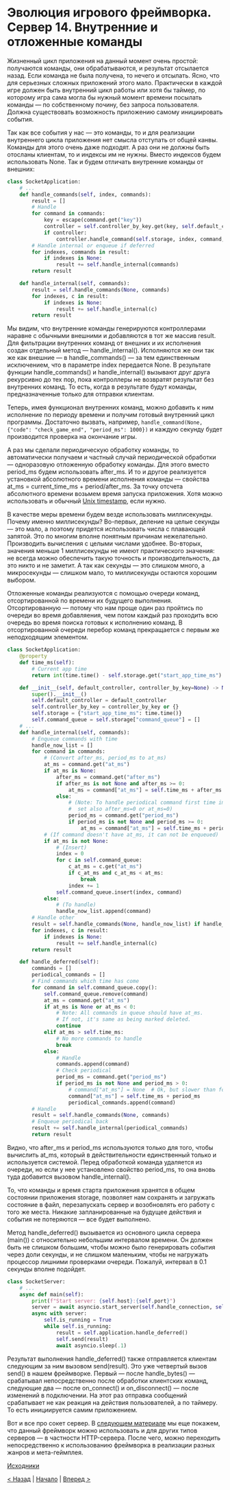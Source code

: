 # Эволюция игрового фреймворка. Сервер 14. Внутренние и отложенные команды

Жизненный цикл приложения на данный момент очень простой: получаются команды, они обрабатываются, и результат отсылается назад. Если команда не была получена, то нечего и отсылать. Ясно, что для серьезных сложных приложений этого мало. Практически в каждой игре должен быть внутренний цикл работы или хотя бы таймер, по которому игра сама могла бы нужный момент времени посылать команды — по собственному почину, без запроса пользователя. Должна существовать возможность приложению самому инициировать события.

Так как все события у нас — это команды, то и для реализации внутреннего цикла приложения нет смысла отступать от общей канвы. Команды для этого очень даже подходят. А раз они не должны быть отосланы клиентам, то и индексы им не нужны. Вместо индексов будем использовать None. Так и будем отличать внутренние команды от внешних:

```python
class SocketApplication:
	# ...
    def handle_commands(self, index, commands):
        result = []
        # Handle
        for command in commands:
            key = escape(command.get("key"))
            controller = self.controller_by_key.get(key, self.default_controller)
            if controller:
                controller.handle_command(self.storage, index, command, result)
        # Handle internal or enqueue if deferred
        for indexes, commands in result:
            if indexes is None:
                result += self.handle_internal(commands)
        return result

    def handle_internal(self, commands):
        result = self.handle_commands(None, commands)
        for indexes, c in result:
            if indexes is None:
                result += self.handle_internal(c)
        return result
```

Мы видим, что внутренние команды генерируются контроллерами наравне с обычными внешними и добавляются в тот же массив result. Для фильтрации внутренних команд от внешних и их исполнения создан отдельный метод — handle_internal(). Исполняются же они так же как внешние — в handle_commands() — за тем единственным исключением, что в параметре index передается None. В результате функции handle_commands() и handle_internal() вызывают друг друга рекурсивно до тех пор, пока контроллеры не возвратят результат без внутренних команд. То есть, когда в результате будут команды, предназначенные только для отправки клиентам.

Теперь, имея функционал внутренних команд, можно добавить к ним исполнение по периоду времени и получим готовый внутренний цикл программы. Достаточно вызвать, например, `handle_command(None, {"code": "check_game_end", "period_ms": 1000})` и каждую секунду будет производится проверка на окончание игры.

А раз мы сделали периодическую обработку команды, то автоматически получаем и частный случай периодической обработки — одноразовую отложенную обработку команды. Для этого вместо period_ms будем использовать after_ms. И то и другое реализуется установкой абсолютного времени исполнения команды — свойства at_ms = current_time_ms + period/after_ms. За точку отсчета абсолютного времени возьмем время запуска приложения. Хотя можно использовать и обычный [Unix timestamp](https://ru.wikipedia.org/wiki/Unix-%D0%B2%D1%80%D0%B5%D0%BC%D1%8F), если нужно.

В качестве меры времени будем везде использовать миллисекунды. Почему именно миллисекунды? Во-первых, деление на целые секунды — это мало, а поэтому придется использовать числа с плавающей запятой. Это по многим вполне понятным причинам нежелательно. Производить вычисления с целыми числами удобнее. Во-вторых, значения меньше 1 миллисекунды не имеют практического значения: не всегда можно обеспечить такую точность и производительность, да это никто и не заметит. А так как секунды — это слишком много, а микросекунды — слишком мало, то миллисекунды остаются хорошим выбором.

Отложенные команды реализуются с помощью очереди команд, отсортированной по времени их будущего выполнения. Отсортированную — потому что нам проще один раз пройтись по очереди во время добавляения, чем потом каждый раз проходить всю очередь во время поиска готовых к исполнению команд. В отсортированной очереди перебор команд прекращается с первым же неподходящим элементом.

```python
class SocketApplication:
    @property
    def time_ms(self):
        # Current app time
        return int(time.time() - self.storage.get("start_app_time_ms") * 1000)

    def __init__(self, default_controller, controller_by_key=None) -> None:
        super().__init__()
        self.default_controller = default_controller
        self.controller_by_key = controller_by_key or {}
        self.storage = {"start_app_time_ms": time.time()}
        self.command_queue = self.storage["command_queue"] = []
	# ...
    def handle_internal(self, commands):
        # Enqueue commands with time
        handle_now_list = []
        for command in commands:
            # (Convert after_ms, period_ms to at_ms)
            at_ms = command.get("at_ms")
            if at_ms is None:
                after_ms = command.get("after_ms")
                if after_ms is not None and after_ms >= 0:
                    at_ms = command["at_ms"] = self.time_ms + after_ms
                else:
                    # (Note: To handle periodical command first time immediately,
                    #  set also after_ms=0 or at_ms=0)
                    period_ms = command.get("period_ms")
                    if period_ms is not None and period_ms >= 0:
                        at_ms = command["at_ms"] = self.time_ms + period_ms
            # (If command doesn't have at_ms, it can not be enqueued)
            if at_ms is not None:
                # (Insert)
                index = 0
                for c in self.command_queue:
                    c_at_ms = c.get("at_ms")
                    if c_at_ms and c_at_ms < at_ms:
                        break
                    index += 1
                self.command_queue.insert(index, command)
            else:
                # (To handle)
                handle_now_list.append(command)
        # Handle other
        result = self.handle_commands(None, handle_now_list) if handle_now_list else []
        for indexes, c in result:
            if indexes is None:
                result += self.handle_internal(c)
        return result

    def handle_deferred(self):
        commands = []
        periodical_commands = []
        # Find commands which time has come
        for command in self.command_queue.copy():
            self.command_queue.remove(command)
            at_ms = command.get("at_ms")
            if at_ms is None or at_ms < 0:
                # Note: All commands in queue should have at_ms.
                # If not, it's same as being marked deleted.
                continue
            elif at_ms > self.time_ms:
                # No more commands to handle
                break
            else:
                # Handle
                commands.append(command)
                # Check periodical
                period_ms = command.get("period_ms")
                if period_ms is not None and period_ms > 0:
                    # command["at_ms"] = None  # Ok, but slower than following
                    command["at_ms"] = self.time_ms + period_ms
                    periodical_commands.append(command)
        # Handle
        result = self.handle_commands(None, commands)
        # Enqueue periodical back
        result += self.handle_internal(periodical_commands)
        return result
```

Видно, что after_ms и period_ms используются только для того, чтобы вычислить at_ms, который в действительности единственный только и используется системой. Перед обработкой команда удаляется из очереди, но если у нее установлено свойство period_ms, то она вновь туда добавится вызовом handle_internal().

То, что команды и время старта приложения хранятся в общем состоянии приложения storage, позволяет нам сохранять и загружать состояние в файл, перезапускать сервер и возобновлять его работу с того же места. Никакие запланированные на будущее действия и события не потеряются — все будет выполнено.

Метод handle_deferred() вызывается из основного цикла сервера (main()) с относительно небольшим интервалом времени. Он должен быть не слишком большим, чтобы можно было генерировать события через доли секунды, и не слишком маленьким, чтобы не нагружать процессор лишними проверками очереди. Пожалуй, интервал в 0.1 секунды вполне подойдет.

```python
class SocketServer:
	# ...
    async def main(self):
        print(f"Start server: {self.host}:{self.port}")
        server = await asyncio.start_server(self.handle_connection, self.host, self.port)
        async with server:
			self.is_running = True
			while self.is_running:
				result = self.application.handle_deferred()
				self.send(result)
				await asyncio.sleep(.1)
```

Результат выполнения handle_deferred() также отправляется клиентам следующим за ним вызовом send(result). Это уже четвертый вызов send() в нашем фреймворке. Первый — после handle_bytes() — срабатывал непосредственно после обработки клиентских команд, следующие два — после on_connect() и on_disconnect() — после изменений в подключении. На этот раз отправка сообщений срабатывает не как реакция на действия пользователей, а по таймеру. То есть инициируется самим приложением.

Вот и все про сокет сервер. В [следующем материале](02_server_15.md) мы еще покажем, что данный фреймворк можно использовать и для других типов серверов — в частности HTTP-сервера. После чего, можно переходить непосредственно к использованию фреймворка в реализации разных жанров и мета-геймплея.

[Исходники](https://gitlab.com/markelov-alex/hx-py-framework-evolution/-/tree/main/f_models/server_socket/v6/)

[< Назад](02_server_13.md)  |  [Начало](00_intro_01.md)  |  [Вперед >](02_server_15.md)
